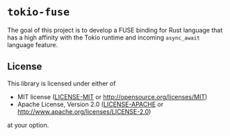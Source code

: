 # `tokio-fuse`

The goal of this project is to develop a FUSE binding for Rust language
that has a high affinity with the Tokio runtime and incoming `async_await`
language feature.

## License

This library is licensed under either of

* MIT license ([LICENSE-MIT](LICENSE-MIT) or http://opensource.org/licenses/MIT)
* Apache License, Version 2.0 ([LICENSE-APACHE](LICENSE-APACHE) or http://www.apache.org/licenses/LICENSE-2.0)

at your option.
